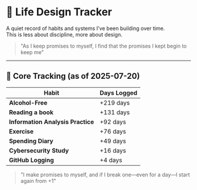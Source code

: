 # 🧭 Life Design Tracker

A quiet record of habits and systems I’ve been building over time.  
This is less about discipline, more about design.

> "As I keep promises to myself, I find that the promises I kept begin to keep me"

---

## 🌱 Core Tracking (as of 2025-07-20)

| Habit | Days Logged |
|-------|--------------|
| **Alcohol-Free** | +219 days  
| **Reading a book** | +131 days    
| **Information Analysis Practice** | +92 days
| **Exercise** | +76 days  
| **Spending Diary** | +49 days  
| **Cybersecurity Study** | +16 days  
| **GitHub Logging** | +4 days  

> "I make promises to myself, and if I break one—even for a day—I start again from +1"

